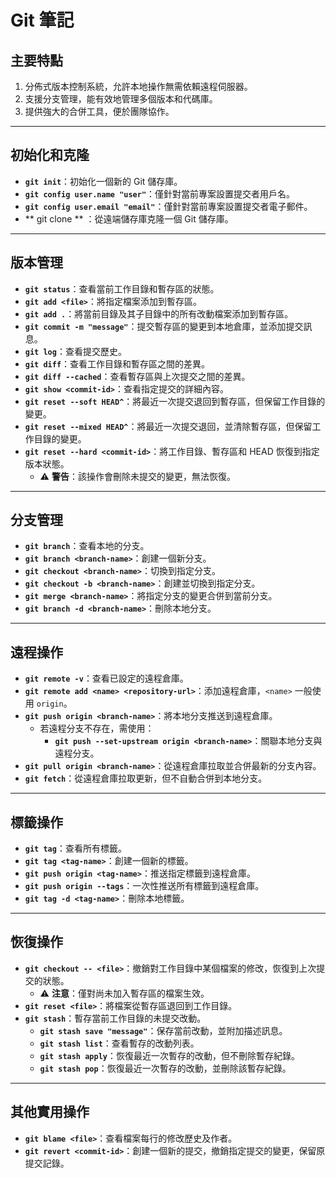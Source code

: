 # **Git 筆記**

## **主要特點**
1. 分佈式版本控制系統，允許本地操作無需依賴遠程伺服器。
2. 支援分支管理，能有效地管理多個版本和代碼庫。
3. 提供強大的合併工具，便於團隊協作。

---

## **初始化和克隆**
- **`git init`**：初始化一個新的 Git 儲存庫。  
- **`git config user.name "user"`**：僅針對當前專案設置提交者用戶名。  
- **`git config user.email "email"`**：僅針對當前專案設置提交者電子郵件。  
- ** git clone <url>** ：從遠端儲存庫克隆一個 Git 儲存庫。
---

## **版本管理**
- **`git status`**：查看當前工作目錄和暫存區的狀態。  
- **`git add <file>`**：將指定檔案添加到暫存區。  
- **`git add .`**：將當前目錄及其子目錄中的所有改動檔案添加到暫存區。  
- **`git commit -m "message"`**：提交暫存區的變更到本地倉庫，並添加提交訊息。  
- **`git log`**：查看提交歷史。  
- **`git diff`**：查看工作目錄和暫存區之間的差異。  
- **`git diff --cached`**：查看暫存區與上次提交之間的差異。  
- **`git show <commit-id>`**：查看指定提交的詳細內容。  
- **`git reset --soft HEAD^`**：將最近一次提交退回到暫存區，但保留工作目錄的變更。  
- **`git reset --mixed HEAD^`**：將最近一次提交退回，並清除暫存區，但保留工作目錄的變更。  
- **`git reset --hard <commit-id>`**：將工作目錄、暫存區和 HEAD 恢復到指定版本狀態。  
  - ⚠ **警告**：該操作會刪除未提交的變更，無法恢復。

---

## **分支管理**
- **`git branch`**：查看本地的分支。  
- **`git branch <branch-name>`**：創建一個新分支。  
- **`git checkout <branch-name>`**：切換到指定分支。  
- **`git checkout -b <branch-name>`**：創建並切換到指定分支。  
- **`git merge <branch-name>`**：將指定分支的變更合併到當前分支。  
- **`git branch -d <branch-name>`**：刪除本地分支。  

---

## **遠程操作**
- **`git remote -v`**：查看已設定的遠程倉庫。  
- **`git remote add <name> <repository-url>`**：添加遠程倉庫，`<name>` 一般使用 `origin`。  
- **`git push origin <branch-name>`**：將本地分支推送到遠程倉庫。  
  - 若遠程分支不存在，需使用：  
    - **`git push --set-upstream origin <branch-name>`**：關聯本地分支與遠程分支。  
- **`git pull origin <branch-name>`**：從遠程倉庫拉取並合併最新的分支內容。  
- **`git fetch`**：從遠程倉庫拉取更新，但不自動合併到本地分支。  

---

## **標籤操作**
- **`git tag`**：查看所有標籤。  
- **`git tag <tag-name>`**：創建一個新的標籤。  
- **`git push origin <tag-name>`**：推送指定標籤到遠程倉庫。  
- **`git push origin --tags`**：一次性推送所有標籤到遠程倉庫。  
- **`git tag -d <tag-name>`**：刪除本地標籤。  

---

## **恢復操作**
- **`git checkout -- <file>`**：撤銷對工作目錄中某個檔案的修改，恢復到上次提交的狀態。  
  - ⚠ **注意**：僅對尚未加入暫存區的檔案生效。  
- **`git reset <file>`**：將檔案從暫存區退回到工作目錄。  
- **`git stash`**：暫存當前工作目錄的未提交改動。  
  - **`git stash save "message"`**：保存當前改動，並附加描述訊息。  
  - **`git stash list`**：查看暫存的改動列表。  
  - **`git stash apply`**：恢復最近一次暫存的改動，但不刪除暫存紀錄。  
  - **`git stash pop`**：恢復最近一次暫存的改動，並刪除該暫存紀錄。

---

## **其他實用操作**
- **`git blame <file>`**：查看檔案每行的修改歷史及作者。  
- **`git revert <commit-id>`**：創建一個新的提交，撤銷指定提交的變更，保留原提交記錄。  

